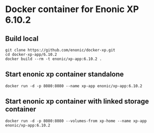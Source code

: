 # Docker container for Enonic XP 6.10.2

## Build local

    git clone https://github.com/enonic/docker-xp.git
    cd docker-xp-app/6.10.2
    docker build --rm -t enonic/xp-app:6.10.2 .

## Start enonic xp container standalone

    docker run -d -p 8080:8080 --name xp-app enonic/xp-app:6.10.2

## Start enonic xp container with linked storage container

    docker run -d -p 8080:8080 --volumes-from xp-home --name xp-app enonic/xp-app:6.10.2
